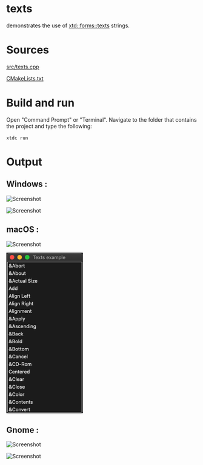 # texts

demonstrates the use of [xtd::forms::texts](../../../src/xtd_forms/include/xtd/forms/texts.hpp) strings.

# Sources

[src/texts.cpp](src/texts.cpp)

[CMakeLists.txt](CMakeLists.txt)

# Build and run

Open "Command Prompt" or "Terminal". Navigate to the folder that contains the project and type the following:

```shell
xtdc run
```

# Output

## Windows :

![Screenshot](../../../docs/pictures/examples/texts_w.png)

![Screenshot](../../../docs/pictures/examples/texts_wd.png)

## macOS :

![Screenshot](../../../docs/pictures/examples/texts_m.png)

![Screenshot](../../../docs/pictures/examples/texts_md.png)

## Gnome :

![Screenshot](../../../docs/pictures/examples/texts_g.png)

![Screenshot](../../../docs/pictures/examples/texts_gd.png)
